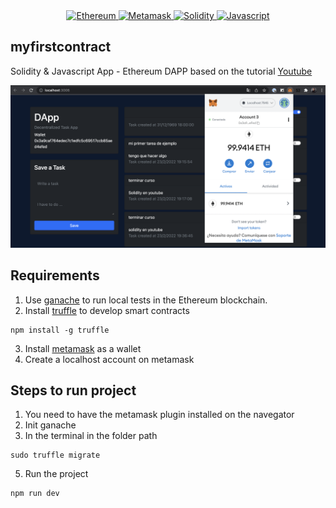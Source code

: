  <p align="center">
 <br><br>
  <a href="https://ethereum.org/en/">
    <img alt="Ethereum" src="https://img.shields.io/badge/Ethereum-3C3C3D?style=for-the-badge&logo=Ethereum&logoColor=white" />
  </a>
  <a href="https://docs.metamask.io/guide/">
    <img alt="Metamask" src="https://img.shields.io/badge/Ethereum-3C3C3D?style=for-the-badge&logo=Ethereum&logoColor=white" />
  </a>
  <a href="https://docs.soliditylang.org/en/v0.8.12/">
    <img alt="Solidity" src="https://img.shields.io/badge/Solidity-e6e6e6?style=for-the-badge&logo=solidity&logoColor=black" />
  </a>
  <a href="https://javascript.info/">
    <img alt="Javascript" src="https://img.shields.io/badge/JavaScript-323330?style=for-the-badge&logo=javascript&logoColor=F7DF1E" />
  </a>
</p>

## myfirstcontract

Solidity &amp; Javascript App - Ethereum DAPP
based on the tutorial [Youtube](https://www.youtube.com/watch?v=FAMWIoKvfRs)

<img alt="Awesome GitHub Profile Readme" src="assets/todolist.png"> </img>

## Requirements

1. Use [ganache](https://trufflesuite.com/ganache/) to run local tests in the Ethereum blockchain.
2. Install [truffle](https://trufflesuite.com/) to develop smart contracts
```
npm install -g truffle
```
3. Install [metamask](https://metamask.io/) as a wallet
4. Create a localhost account on metamask

## Steps to run project
1. You need to have the metamask plugin installed on the navegator
2. Init ganache
4. In the terminal in the folder path
```
sudo truffle migrate
```
5. Run the project
```
npm run dev
```
